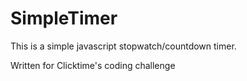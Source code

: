 # SimpleTimer

This is a simple javascript stopwatch/countdown timer.

Written for Clicktime's coding challenge
